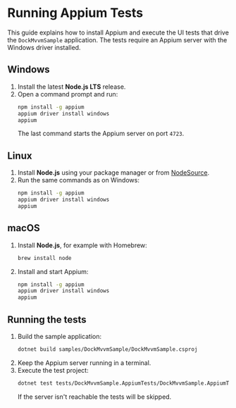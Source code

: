 # Running Appium Tests

This guide explains how to install Appium and execute the UI tests that drive the `DockMvvmSample` application. The tests require an Appium server with the Windows driver installed.

## Windows

1. Install the latest **Node.js LTS** release.
2. Open a command prompt and run:
   ```bash
   npm install -g appium
   appium driver install windows
   appium
   ```
   The last command starts the Appium server on port `4723`.

## Linux

1. Install **Node.js** using your package manager or from [NodeSource](https://github.com/nodesource/distributions).
2. Run the same commands as on Windows:
   ```bash
   npm install -g appium
   appium driver install windows
   appium
   ```

## macOS

1. Install **Node.js**, for example with Homebrew:
   ```bash
   brew install node
   ```
2. Install and start Appium:
   ```bash
   npm install -g appium
   appium driver install windows
   appium
   ```

## Running the tests

1. Build the sample application:
   ```bash
   dotnet build samples/DockMvvmSample/DockMvvmSample.csproj
   ```
2. Keep the Appium server running in a terminal.
3. Execute the test project:
   ```bash
   dotnet test tests/DockMvvmSample.AppiumTests/DockMvvmSample.AppiumTests.csproj --no-build --logger:"console;verbosity=normal"
   ```
   If the server isn't reachable the tests will be skipped.
